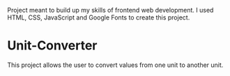 Project meant to build up my skills of frontend web development. I used HTML, CSS, JavaScript and Google Fonts to create this project.

# Unit-Converter
This project allows the user to convert values from one unit to another unit.
